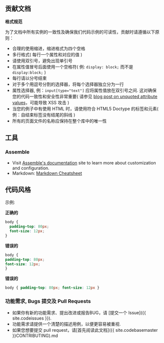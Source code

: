 ## 贡献文档

**格式规范**

为了文档中所有实例的一致性及确保我们代码示例的可读性，贡献时请遵循以下原则：

* 合理的使用缩进，缩进格式为四个空格
* 多行格式( 每行一个属性和对应的值 )
* 请使用双引号，避免出现单引号
* 在属性值冒号后面使用一个空格符( 例: `display: block;` 而不是 `display:block;` ) 
* 每行请以分号结束
* 对于多个用逗号分割的选择器，将每个选择器独立分为一行
* 属性选择器, 例：`input[type="text"]` 应将属性值放在双引号之间. 这对确保您的代码一致性和安全性非常重要( 请参见 [blog post on unquoted attribute values](http://mathiasbynens.be/notes/unquoted-attribute-values)，可能导致 XSS 攻击 )
* 当您的例子中有使用 HTML 时，请使用符合 HTML5 Doctype 的标签和元素( 例：自结束标签没有结尾的斜线 )
* 所有的页面文件的名称应保持在整个库中的唯一性

## 工具

### Assemble

* Visit [Assemble's documentation](http://assemble.io/docs/) site to learn more about customization and configuration.
* Markdown: [Markdown Cheatsheet](http://assemble.io/docs/Cheatsheet-Markdown.html)

## 代码风格

示例:

**正确的**

```css
body {
  padding-top: 80px;
  font-size: 12px;
}
```

**错误的**

```css
body {
padding-top: 80px;
font-size: 12px;
}
```

**错误的**

```css
body { padding-top: 80px; font-size: 12px }
```

### 功能需求, Bugs 提交及 Pull Requests

* 如果你有新的功能需求、提出改进或报告BUG，请 [提交一个 Issue]({{ site.codeissues }}).
* 功能需求请提供一个清楚的描述用例，以便更容易被重视.
* 如果您想要提交 pull request，请[首先阅读此文档]({{ site.codebasemaster }}CONTRIBUTING).md
